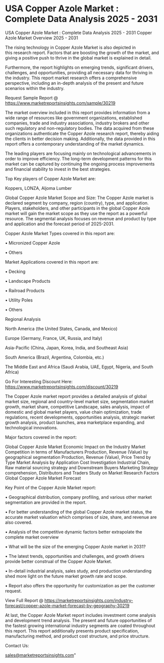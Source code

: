 # USA Copper Azole Market : Complete Data Analysis 2025 - 2031
USA Copper Azole Market : Complete Data Analysis 2025 - 2031
Copper Azole Market Overview 2025 - 2031

The rising technology in Copper Azole Market is also depicted in this research report. Factors that are boosting the growth of the market, and giving a positive push to thrive in the global market is explained in detail.

Furthermore, the report highlights on emerging trends, significant drivers, challenges, and opportunities, providing all necessary data for thriving in the industry. This report market research offers a comprehensive perspective, including an in-depth analysis of the present and future scenarios within the industry.

Request Sample Report @ https://www.marketreportsinsights.com/sample/30219

The market overview included in this report provides information from a wide range of resources like government organizations, established companies, trade and industry associations, industry brokers and other such regulatory and non-regulatory bodies. The data acquired from these organizations authenticate the Copper Azole research report, thereby aiding the clients in better decision making. Additionally, the data provided in this report offers a contemporary understanding of the market dynamics.

The leading players are focusing mainly on technological advancements in order to improve efficiency. The long-term development patterns for this market can be captured by continuing the ongoing process improvements and financial stability to invest in the best strategies.

Top Key players of Copper Azole Market are:

Koppers, LONZA, Aljoma Lumber

Global Copper Azole Market Scope and Size:
The Copper Azole market is declared segment by company, region (country), type, and application. Players, stakeholders, and other participants in the global Copper Azole market will gain the market scope as they use the report as a powerful resource. The segmental analysis focuses on revenue and product by type and application and the forecast period of 2025-2031.

Copper Azole Market Types covered in this report are:

• Micronized Copper Azole

• Others

Market Applications covered in this report are:

• Decking

• Landscape Products

• Railroad Products

• Utility Poles

• Others

Regional Analysis

North America (the United States, Canada, and Mexico)

Europe (Germany, France, UK, Russia, and Italy)

Asia-Pacific (China, Japan, Korea, India, and Southeast Asia)

South America (Brazil, Argentina, Colombia, etc.)

The Middle East and Africa (Saudi Arabia, UAE, Egypt, Nigeria, and South Africa)

Go For Interesting Discount Here: https://www.marketreportsinsights.com/discount/30219

The Copper Azole market report provides a detailed analysis of global market size, regional and country-level market size, segmentation market growth, market share, competitive Landscape, sales analysis, impact of domestic and global market players, value chain optimization, trade regulations, recent developments, opportunities analysis, strategic market growth analysis, product launches, area marketplace expanding, and technological innovations.

Major factors covered in the report:

Global Copper Azole Market
Economic Impact on the Industry
Market Competition in terms of Manufacturers
Production, Revenue (Value) by geographical segmentation
Production, Revenue (Value), Price Trend by Type
Market Analysis by Application
Cost Investigation
Industrial Chain, Raw material sourcing strategy and Downstream Buyers
Marketing Strategy comprehension, Distributors and Traders
Study on Market Research Factors
Global Copper Azole Market Forecast

Key Point of the Copper Azole Market report:

• Geographical distribution, company profiling, and various other market segmentation are provided in the report.

• For better understanding of the global Copper Azole market status, the accurate market valuation which comprises of size, share, and revenue are also covered.

• Analysis of the competitive dynamic factors better extrapolate the complete market overview

• What will be the size of the emerging Copper Azole market in 2031?

• The latest trends, opportunities and challenges, and growth drivers provide better construal of the Copper Azole Market.

• In-detail industrial analysis, sales study, and production understanding shed more light on the future market growth rate and scope.

• Report also offers the opportunity for customization as per the customer request.

View Full Report @ https://marketreportsinsights.com/industry-forecast/copper-azole-market-forecast-by-geography-30219

At last, the Copper Azole Market report includes investment come analysis and development trend analysis. The present and future opportunities of the fastest growing international industry segments are coated throughout this report. This report additionally presents product specification, manufacturing method, and product cost structure, and price structure.

Contact Us:

sales@marketreportsinsights.com"
